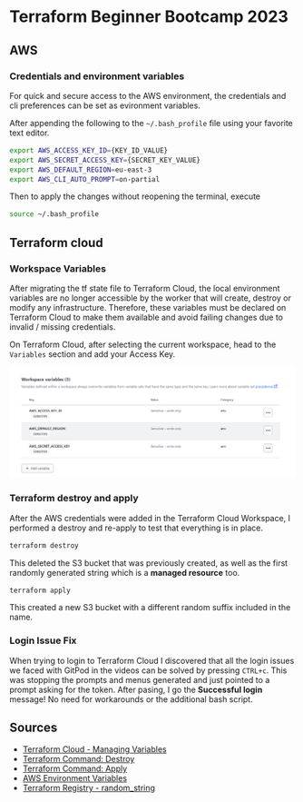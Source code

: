 # Terraform Beginner Bootcamp 2023

## AWS

### Credentials and environment variables

For quick and secure access to the AWS environment, the credentials and cli preferences can be set as evironment variables.

After appending the following to the `~/.bash_profile` file using your favorite text editor.

```bash
export AWS_ACCESS_KEY_ID={KEY_ID_VALUE}
export AWS_SECRET_ACCESS_KEY={SECRET_KEY_VALUE}
export AWS_DEFAULT_REGION=eu-east-3
export AWS_CLI_AUTO_PROMPT=on-partial
```

Then to apply the changes without reopening the terminal, execute

```bash
source ~/.bash_profile
```


## Terraform cloud

### Workspace Variables

After migrating the tf state file to Terraform Cloud, the local environment variables are no longer accessible by the worker that will create, destroy or modify any infrastructure. Therefore, these variables must be declared on Terraform Cloud to make them available and avoid failing changes due to invalid / missing credentials.

On Terraform Cloud, after selecting the current workspace, head to the `Variables` section and add your Access Key.

![Terraform Cloud variables screenshot example for Access Key ](image.png)

### Terraform destroy and apply

After the AWS credentials were added in the Terraform Cloud Workspace, I performed a destroy and re-apply to test that everything is in place.


```bash
terraform destroy
```
This deleted the S3 bucket that was previously created, as well as the first randomly generated string which is a **managed resource** too.


```bash
terraform apply
```
This created a new S3 bucket with a different random suffix included in the name.


### Login Issue Fix

When trying to login to Terraform Cloud I discovered that all the login issues we faced with GitPod in the videos can be solved by pressing `CTRL+c`.
This was stopping the prompts and menus generated and just pointed to a prompt asking for the token.
After pasing, I go the **Successful login** message!
No need for workarounds or the additional bash script.

## Sources

* [Terraform Cloud - Managing Variables](https://developer.hashicorp.com/terraform/cloud-docs/workspaces/variables/managing-variables#workspace-specific-variables)
* [Terraform Command: Destroy](https://developer.hashicorp.com/terraform/cli/commands/destroy)
* [Terraform Command: Apply](https://developer.hashicorp.com/terraform/cli/commands/apply)
* [AWS Environment Variables](https://docs.aws.amazon.com/cli/latest/userguide/cli-configure-envvars.html)
* [Terraform Registry - random_string](https://registry.terraform.io/providers/hashicorp/random/latest/docs/resources/string)
